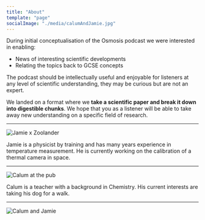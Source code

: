 ```yaml
---
title: "About"
template: "page"
socialImage: "./media/calumAndJamie.jpg"
---
```


During initial conceptualisation of the Osmosis podcast we were interested in enabling:

- News of interesting scientific developments
- Relating the topics back to GCSE concepts

The podcast should be intellectually useful and enjoyable for listeners at any level of scientific understanding, they may be curious but are not an expert.

We landed on a format where we **take a scientific paper and break it down into digestible chunks**. We hope that you as a listener will be able to take away new understanding on a specific field of research.

---

![Jamie x Zoolander](/media/jamieZoo.jpg)

Jamie is a physicist by training and has many years experience in temperature measurement. He is currently working on the calibration of a thermal camera in space.

---

![Calum at the pub](/media/calumPub.jpg)

Calum is a teacher with a background in Chemistry. His current interests are taking his dog for a walk.

---

![Calum and Jamie](/media/calumAndJamie.jpg)
